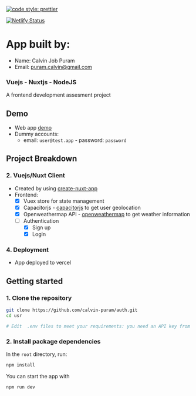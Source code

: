 [![code style: prettier](https://img.shields.io/badge/code_style-prettier-ff69b4.svg)](https://github.com/prettier/prettier)

[![Netlify Status](https://api.netlify.com/api/v1/badges/701cadba-39d8-4642-8be0-a1a53d784836/deploy-status)](https://app.netlify.com/sites/user-managermentapp/deploys)

# App built by:

- Name: Calvin Job Puram
- Email: puram.calvin@gmail.com

### Vuejs - Nuxtjs - NodeJS

A frontend development assesment project

## Demo

- Web app [demo](https://auth-three.vercel.app/)
- Dummy accounts:
  - email: `user@test.app` - password: `password`

## Project Breakdown

### 2. Vuejs/Nuxt Client

- Created by using [create-nuxt-app](https://nuxtjs.org/)
- Frontend:
  - [x] Vuex store for state management
  - [x] Capacitorjs - [capacitorjs](https://capacitorjs.com/) to get user geolocation
  - [x] Openweathermap API - [openweathermap](https://openweathermap.org/) to get weather information
  - [ ] Authentication
    - [x] Sign up
    - [x] Login

### 4. Deployment

- App deployed to vercel

## Getting started

### 1. Clone the repository

```bash
git clone https://github.com/calvin-puram/auth.git
cd usr

# Edit  .env files to meet your requirements: you need an API key from https://openweathermap.org

```

### 2. Install package dependencies

In the `root` directory, run:

```bash
npm install
```

You can start the app with

```bash
npm run dev
```
